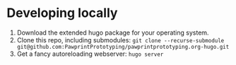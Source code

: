 # Developing locally

1. Download the extended hugo package for your operating system.
2. Clone this repo, including submodules: `git clone --recurse-submodule git@github.com:PawprintPrototyping/pawprintprototyping.org-hugo.git`
3. Get a fancy autoreloading webserver: `hugo server`

